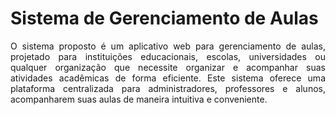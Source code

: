 # Sistema de Gerenciamento de Aulas
<p style="text-align: justify;">O sistema proposto é um aplicativo web para gerenciamento de aulas, projetado para instituições educacionais, escolas, universidades ou qualquer organização que necessite organizar e acompanhar suas atividades acadêmicas de forma eficiente. Este sistema oferece uma plataforma centralizada para administradores, professores e alunos, acompanharem suas aulas de maneira intuitiva e conveniente.</p>
